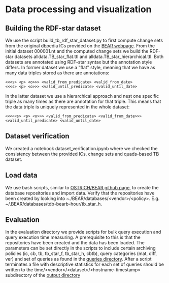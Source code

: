 # Data processing and visualization 
## Building the RDF-star dataset
We use the script build_tb_rdf_star_dataset.py to first compute change sets from the original dbpedia ICs provided on the [BEAR webpage](https://aic.ai.wu.ac.at/qadlod/bear.html). From the initial dataset 000001.nt and the computed change sets we build the RDF-star datasets alldata.TB_star_flat.ttl and alldata.TB_star_hierarchical.ttl. Both datasets are annotated using RDF-star syntax but the annotation style differs. In former dataset we use a "flat" style, meaning that we have as many data triples stored as there are annotations:
```
<<<s> <p> <o>>> <valid_from_predicate> <valid_from_date> 
<<<s> <p> <o>>> <valid_until_predicate> <valid_until_date> 
```
In the latter dataset we use a hierarchical approach and nest one specific triple as many times as there are annotation for that triple. This means that the data triple is uniquely represented in the whole dataset: 
```
<<<<<s> <p> <o>>> <valid_from_predicate> <valid_from_date>>> <valid_until_predicate> <valid_until_date> 
```


## Dataset verification
We created a notebook dataset_verification.ipynb where we checked the consistency between the provided ICs, change sets and quads-based TB dataset. 

## Load data
We use bash scripts, similar to [OSTRICH/BEAR github page](https://github.com/rdfostrich/BEAR/tree/master/src/common/data-prepare-scripts), to create the database repositories and import data. Verify that the repositories have been created by looking into ~./BEAR/databases/\<vendor\>/\<policy\>. E.g. ~/.BEAR/databases/tdb-bearb-hour/tb_star_h. 

## Evaluation
In the evaluation directory we provide scripts for bulk query execution and query execution time measuring. A prerequisite to this is that the repositories have been created and the data has been loaded. The parameters can be set directly in the scripts to include certain archiving policies (ic, cb, tb, tb_star_f, tb_star_h, cbtb), query categories (mat, diff, ver) and set of queries as found in the [queries directory](https://github.com/GreenfishK/BEAR/tree/master/data/queries). After a script terminates a file with descriptive statistics for each set of queries should be written to the time/\<vendor\>/\<dataset\>/\<hostname-timestamp\> subdirectory of the [output directory](https://github.com/GreenfishK/BEAR/tree/master/data/output) 
